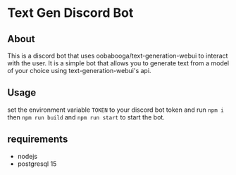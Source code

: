 # Text Gen Discord Bot

## About

This is a discord bot that uses oobabooga/text-generation-webui to interact with the user. It is a simple bot that allows you to generate text from a model of your choice using text-generation-webui's api.

## Usage

set the environment variable `TOKEN` to your discord bot token and run `npm i` then `npm run build` and `npm run start` to start the bot.

## requirements

- nodejs
- postgresql 15
